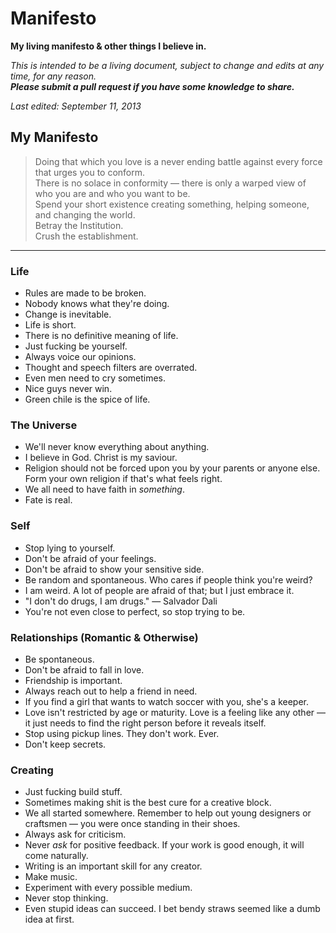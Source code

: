 # Manifesto
**My living manifesto & other things I believe in.**

*This is intended to be a living document, subject to change and edits at any time, for any reason.*  
***Please submit a pull request if you have some knowledge to share.***

*Last edited: September 11, 2013*

## My Manifesto
> Doing that which you love is a never ending battle against every force that urges you to conform.  
There is no solace in conformity — there is only a warped view of who you are and who you want to be.  
Spend your short existence creating something, helping someone, and changing the world.  
Betray the Institution.  
Crush the establishment.  
  
  
***

### Life
* Rules are made to be broken.
* Nobody knows what they're doing.
* Change is inevitable.
* Life is short.
* There is no definitive meaning of life.
* Just fucking be yourself.
* Always voice our opinions.
* Thought and speech filters are overrated.
* Even men need to cry sometimes.
* Nice guys never win.
* Green chile is the spice of life.

### The Universe
* We'll never know everything about anything.
* I believe in God. Christ is my saviour.
* Religion should not be forced upon you by your parents or anyone else. Form your own religion if that's what feels right.
* We all need to have faith in *something*.
* Fate is real.

### Self
* Stop lying to yourself.
* Don't be afraid of your feelings.
* Don't be afraid to show your sensitive side.
* Be random and spontaneous. Who cares if people think you're weird?
* I am weird. A lot of people are afraid of that; but I just embrace it.
* "I don't do drugs, I am drugs." — Salvador Dali
* You're not even close to perfect, so stop trying to be.

### Relationships (Romantic & Otherwise)
* Be spontaneous.
* Don't be afraid to fall in love.
* Friendship is important.
* Always reach out to help a friend in need.
* If you find a girl that wants to watch soccer with you, she's a keeper.
* Love isn't restricted by age or maturity. Love is a feeling like any other — it just needs to find the right person before it reveals itself.
* Stop using pickup lines. They don't work. Ever.
* Don't keep secrets.

### Creating
* Just fucking build stuff.
* Sometimes making shit is the best cure for a creative block.
* We all started somewhere. Remember to help out young designers or craftsmen — you were once standing in their shoes.
* Always ask for criticism.
* Never *ask* for positive feedback. If your work is good enough, it will come naturally.
* Writing is an important skill for any creator.
* Make music.
* Experiment with every possible medium.
* Never stop thinking.
* Even stupid ideas can succeed. I bet bendy straws seemed like a dumb idea at first.
